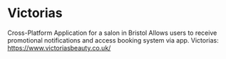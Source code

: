 # Victorias

Cross-Platform Application for a salon in Bristol Allows users to receive promotional notifications and access booking system via app.
Victorias: https://www.victoriasbeauty.co.uk/
